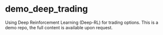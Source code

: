 # demo_deep_trading
Using Deep Reinforcement Learning (Deep-RL) for trading options. This is a demo repo, the full content is available upon request.
